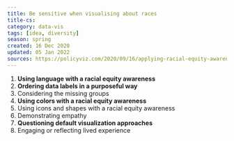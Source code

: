 ```yaml
---
title: Be sensitive when visualising about races
title-cs: 
category: data-vis
tags: [idea, diversity]
season: spring
created: 16 Dec 2020
updated: 05 Jan 2022
sources: https://policyviz.com/2020/09/16/applying-racial-equity-awareness-in-data-visualization/
---
```


1. **Using language with a racial equity awareness**
2. **Ordering data labels in a purposeful way**
3. Considering the missing groups
4. **Using colors with a racial equity awareness**
5. Using icons and shapes with a racial equity awareness
6. Demonstrating empathy
7. **Questioning default visualization approaches**
8. Engaging or reflecting lived experience